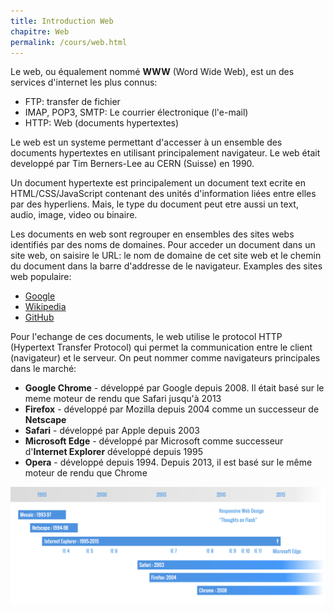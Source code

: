 ```yaml
---
title: Introduction Web
chapitre: Web
permalink: /cours/web.html
---
```


Le web, ou équalement nommé **WWW** (Word Wide Web), est un des services
d'internet les plus connus:

- FTP: transfer de fichier
- IMAP, POP3, SMTP: Le courrier électronique (l'e-mail)
- HTTP: Web (documents hypertextes)

Le web est un systeme permettant d'accesser à un ensemble des documents
hypertextes en utilisant principalement navigateur. Le web était developpé par
Tim Berners-Lee au CERN (Suisse) en 1990.

Un document hypertexte est principalement un document text ecrite en
HTML/CSS/JavaScript contenant des unités d'information liées entre elles par
des hyperliens. Mais, le type du document peut etre aussi un text, audio,
image, video ou binaire.

Les documents en web sont regrouper en ensembles des sites webs identifiés par
des noms de domaines. Pour acceder un document dans un site web, on saisire le
URL: le nom de domaine de cet site web et le chemin du document dans la barre
d'addresse de le navigateur. Examples des sites web populaire:

- [Google](https://google.com)
- [Wikipedia](https://fr.wikipedia.org/wiki/World_Wide_Web)
- [GitHub](https://github.com)

Pour l'echange de ces documents, le web utilise le protocol HTTP (Hypertext
Transfer Protocol) qui permet la communication entre le client (navigateur) et
le serveur. On peut nommer comme navigateurs principales dans le marché:

- **Google Chrome** - développé par Google depuis 2008. Il était basé sur le
  meme moteur de rendu que Safari jusqu'à 2013
- **Firefox** - développé par Mozilla depuis 2004 comme un successeur de
  **Netscape**
- **Safari** - développé par Apple depuis 2003
- **Microsoft Edge** - développé par Microsoft comme successeur d'**Internet
  Explorer** développé depuis 1995
- **Opera** - développé depuis 1994. Depuis 2013, il est basé sur le même
  moteur de rendu que Chrome

![L’évolution des navigateurs entre 1993 et 2016](assets/imgs/navigateurs-timeline-by-cours-web.ch.png "L’évolution des navigateurs entre 1993 et 2016")
